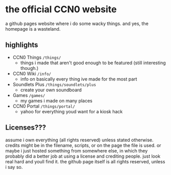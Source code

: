 # the official CCN0 website

a github pages website where i do some wacky things. and yes, the homepage is a wasteland.

## highlights

- CCN0 Things `/things/`
  - things i made that aren't good enough to be featured (still interesting though.)
- CCN0 Wiki `/info/`
  - info on basically every thing ive made for the most part
- Soundlets Plus `/things/soundlets/plus`
  - create your own soundboard
- Games `/games/`
  - my games i made on many places
- CCN0 Portal `/things/portal/`
  - yahoo for everything youd want for a kiosk hack
 
## Licenses???

assume i own everything (all rights reserved) unless stated otherwise. credits might be in the filename, scripts, or on the page the file is used. or maybe i just hosted something from somewhere else, in which they probably did a better job at using a license and crediting people. just look real hard and youll find it. the github page itself is all rights reserved, unless i say so.
